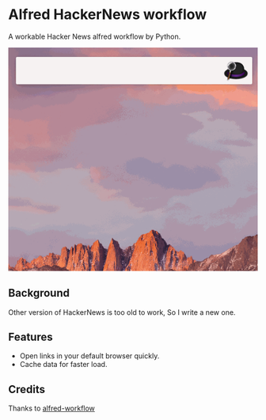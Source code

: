 # Alfred HackerNews workflow

A workable Hacker News alfred workflow by Python.

![](./pic/hn_screen.gif)

## Background 

Other version of HackerNews is too old to work, So I write a new one.

## Features

- Open links in your default browser quickly. 
- Cache data for faster load.

## Credits

Thanks to [alfred-workflow](https://www.deanishe.net/alfred-workflow/)
